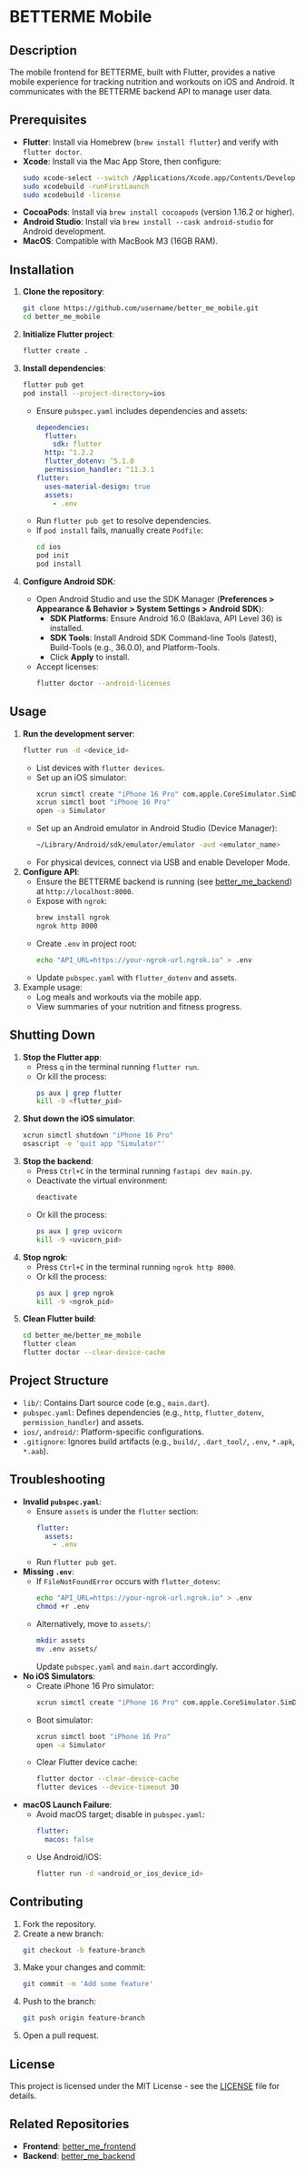 # BETTERME Mobile

## Description
The mobile frontend for BETTERME, built with Flutter, provides a native mobile experience for tracking nutrition and workouts on iOS and Android. It communicates with the BETTERME backend API to manage user data.

## Prerequisites
- **Flutter**: Install via Homebrew (`brew install flutter`) and verify with `flutter doctor`.
- **Xcode**: Install via the Mac App Store, then configure:
  ```zsh
  sudo xcode-select --switch /Applications/Xcode.app/Contents/Developer
  sudo xcodebuild -runFirstLaunch
  sudo xcodebuild -license
  ```
- **CocoaPods**: Install via `brew install cocoapods` (version 1.16.2 or higher).
- **Android Studio**: Install via `brew install --cask android-studio` for Android development.
- **MacOS**: Compatible with MacBook M3 (16GB RAM).

## Installation
1. **Clone the repository**:
   ```zsh
   git clone https://github.com/username/better_me_mobile.git
   cd better_me_mobile
   ```
2. **Initialize Flutter project**:
   ```zsh
   flutter create .
   ```
3. **Install dependencies**:
   ```zsh
   flutter pub get
   pod install --project-directory=ios
   ```
   - Ensure `pubspec.yaml` includes dependencies and assets:
     ```yaml
     dependencies:
       flutter:
         sdk: flutter
       http: ^1.2.2
       flutter_dotenv: ^5.1.0
       permission_handler: ^11.3.1
     flutter:
       uses-material-design: true
       assets:
         - .env
     ```
   - Run `flutter pub get` to resolve dependencies.
   - If `pod install` fails, manually create `Podfile`:
     ```zsh
     cd ios
     pod init
     pod install
     ```

4. **Configure Android SDK**:
   - Open Android Studio and use the SDK Manager (**Preferences > Appearance & Behavior > System Settings > Android SDK**):
     - **SDK Platforms**: Ensure Android 16.0 (Baklava, API Level 36) is installed.
     - **SDK Tools**: Install Android SDK Command-line Tools (latest), Build-Tools (e.g., 36.0.0), and Platform-Tools.
     - Click **Apply** to install.
   - Accept licenses:
     ```zsh
     flutter doctor --android-licenses
     ```

## Usage
1. **Run the development server**:
   ```zsh
   flutter run -d <device_id>
   ```
   - List devices with `flutter devices`.
   - Set up an iOS simulator:
     ```zsh
     xcrun simctl create "iPhone 16 Pro" com.apple.CoreSimulator.SimDeviceType.iPhone-16-Pro com.apple.CoreSimulator.SimRuntime.iOS-18-6
     xcrun simctl boot "iPhone 16 Pro"
     open -a Simulator
     ```
   - Set up an Android emulator in Android Studio (Device Manager):
     ```zsh
     ~/Library/Android/sdk/emulator/emulator -avd <emulator_name>
     ```
   - For physical devices, connect via USB and enable Developer Mode.
2. **Configure API**:
   - Ensure the BETTERME backend is running (see [better_me_backend](https://github.com/username/better_me_backend)) at `http://localhost:8000`.
   - Expose with `ngrok`:
     ```zsh
     brew install ngrok
     ngrok http 8000
     ```
   - Create `.env` in project root:
     ```zsh
     echo "API_URL=https://your-ngrok-url.ngrok.io" > .env
     ```
   - Update `pubspec.yaml` with `flutter_dotenv` and assets.
3. Example usage:
   - Log meals and workouts via the mobile app.
   - View summaries of your nutrition and fitness progress.

## Shutting Down
1. **Stop the Flutter app**:
   - Press `q` in the terminal running `flutter run`.
   - Or kill the process:
     ```zsh
     ps aux | grep flutter
     kill -9 <flutter_pid>
     ```
2. **Shut down the iOS simulator**:
   ```zsh
   xcrun simctl shutdown "iPhone 16 Pro"
   osascript -e 'quit app "Simulator"'
   ```
3. **Stop the backend**:
   - Press `Ctrl+C` in the terminal running `fastapi dev main.py`.
   - Deactivate the virtual environment:
     ```zsh
     deactivate
     ```
   - Or kill the process:
     ```zsh
     ps aux | grep uvicorn
     kill -9 <uvicorn_pid>
     ```
4. **Stop ngrok**:
   - Press `Ctrl+C` in the terminal running `ngrok http 8000`.
   - Or kill the process:
     ```zsh
     ps aux | grep ngrok
     kill -9 <ngrok_pid>
     ```
5. **Clean Flutter build**:
   ```zsh
   cd better_me/better_me_mobile
   flutter clean
   flutter doctor --clear-device-cache
   ```

## Project Structure
- `lib/`: Contains Dart source code (e.g., `main.dart`).
- `pubspec.yaml`: Defines dependencies (e.g., `http`, `flutter_dotenv`, `permission_handler`) and assets.
- `ios/`, `android/`: Platform-specific configurations.
- `.gitignore`: Ignores build artifacts (e.g., `build/`, `.dart_tool/`, `.env`, `*.apk`, `*.aab`).

## Troubleshooting
- **Invalid `pubspec.yaml`**:
  - Ensure `assets` is under the `flutter` section:
    ```yaml
    flutter:
      assets:
        - .env
    ```
  - Run `flutter pub get`.
- **Missing `.env`**:
  - If `FileNotFoundError` occurs with `flutter_dotenv`:
    ```zsh
    echo "API_URL=https://your-ngrok-url.ngrok.io" > .env
    chmod +r .env
    ```
  - Alternatively, move to `assets/`:
    ```zsh
    mkdir assets
    mv .env assets/
    ```
    Update `pubspec.yaml` and `main.dart` accordingly.
- **No iOS Simulators**:
  - Create iPhone 16 Pro simulator:
    ```zsh
    xcrun simctl create "iPhone 16 Pro" com.apple.CoreSimulator.SimDeviceType.iPhone-16-Pro com.apple.CoreSimulator.SimRuntime.iOS-18-6
    ```
  - Boot simulator:
    ```zsh
    xcrun simctl boot "iPhone 16 Pro"
    open -a Simulator
    ```
  - Clear Flutter device cache:
    ```zsh
    flutter doctor --clear-device-cache
    flutter devices --device-timeout 30
    ```
- **macOS Launch Failure**:
  - Avoid macOS target; disable in `pubspec.yaml`:
    ```yaml
    flutter:
      macos: false
    ```
  - Use Android/iOS:
    ```zsh
    flutter run -d <android_or_ios_device_id>
    ```

## Contributing
1. Fork the repository.
2. Create a new branch:
   ```zsh
   git checkout -b feature-branch
   ```
3. Make your changes and commit:
   ```zsh
   git commit -m 'Add some feature'
   ```
4. Push to the branch:
   ```zsh
   git push origin feature-branch
   ```
5. Open a pull request.

## License
This project is licensed under the MIT License - see the [LICENSE](LICENSE) file for details.

## Related Repositories
- **Frontend**: [better_me_frontend](https://github.com/username/better_me_frontend)
- **Backend**: [better_me_backend](https://github.com/username/better_me_backend)